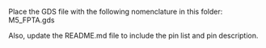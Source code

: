 Place the GDS file with the following nomenclature in this folder: M5_FPTA.gds

Also, update the README.md file to include the pin list and pin description.
